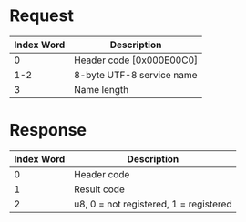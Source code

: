 # Request

| Index Word | Description                |
|------------|----------------------------|
| 0          | Header code \[0x000E00C0\] |
| 1-2        | 8-byte UTF-8 service name  |
| 3          | Name length                |

# Response

| Index Word | Description                            |
|------------|----------------------------------------|
| 0          | Header code                            |
| 1          | Result code                            |
| 2          | u8, 0 = not registered, 1 = registered |